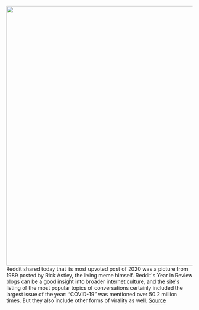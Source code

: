 <img src='https://cdn.vox-cdn.com/thumbor/vLQvIqVV9J5TzZdjNdrbQ-mN4XI=/0x0:1023x782/1200x800/filters:focal(195x227:357x389)/cdn.vox-cdn.com/uploads/chorus_image/image/68477043/Screen_Shot_2020_12_04_at_9.12.15_AM.0.png' width='700px' /><br/>
Reddit shared today that its most upvoted post of 2020 was a picture from 1989 posted by Rick Astley, the living meme himself. Reddit's Year in Review blogs can be a good insight into broader internet culture, and the site's listing of the most popular topics of conversations certainly included the largest issue of the year: “COVID-19” was mentioned over 50.2 million times. But they also include other forms of virality as well.
<a href='https://www.theverge.com/2020/12/8/22153292/reddit-rick-astley-top-post-2020-never-gonna-give-you-up-rickroll'> Source <a/>